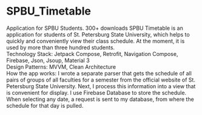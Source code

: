 # SPBU_Timetable
Application for SPBU Students. 300+ downloads
SPBU Timetable is an application for students of St. Petersburg State University, which helps to quickly and conveniently view their class schedule. At the moment, it is used by more than three hundred students.<br />
Technology Stack: Jetpack Compose, Retrofit, Navigation Compose, Firebase, Json, Jsoup, Material 3<br />
Design Patterns: MVVM, Clean Architecture<br />
How the app works: I wrote a separate parser that gets the schedule of all pairs of groups of all faculties for a semester from the official website of St. Petersburg State University. Next, I process this information into a view that is convenient for display. I use Firebase Database to store the schedule. When selecting any date, a request is sent to my database, from where the schedule for that day is pulled.
